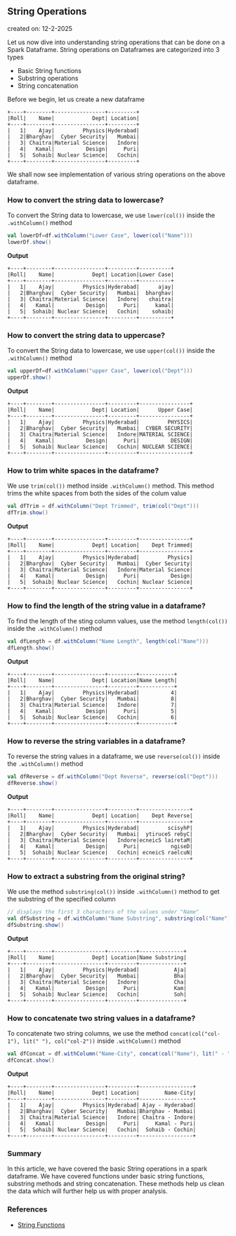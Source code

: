   ## String Operations

created on: 12-2-2025

Let us now dive into understanding string operations that can be done on a Spark Dataframe.
String operations on Dataframes are categorized into 3 types
- Basic String functions
- Substring operations
- String concatenation

Before we begin, let us create a new dataframe 
```text
+----+--------+----------------+---------+
|Roll|    Name|            Dept| Location|
+----+--------+----------------+---------+
|   1|    Ajay|         Physics|Hyderabad|
|   2|Bharghav|  Cyber Security|   Mumbai|
|   3| Chaitra|Material Science|   Indore|
|   4|   Kamal|          Design|     Puri|
|   5|  Sohaib| Nuclear Science|   Cochin|
+----+--------+----------------+---------+
```
We shall now see implementation of various string operations on the above dataframe.

### How to convert the string data to lowercase?
To convert the String data to lowercase, we use `lower(col())` inside the `.withColumn()` method
```scala
val lowerDf=df.withColumn("Lower Case", lower(col("Name")))
lowerDf.show()
```
**Output**
```text
+----+--------+----------------+---------+----------+
|Roll|    Name|            Dept| Location|Lower Case|
+----+--------+----------------+---------+----------+
|   1|    Ajay|         Physics|Hyderabad|      ajay|
|   2|Bharghav|  Cyber Security|   Mumbai|  bharghav|
|   3| Chaitra|Material Science|   Indore|   chaitra|
|   4|   Kamal|          Design|     Puri|     kamal|
|   5|  Sohaib| Nuclear Science|   Cochin|    sohaib|
+----+--------+----------------+---------+----------+
```

### How to convert the string data to uppercase?
To convert the String data to lowercase, we use `upper(col())` inside the `.withColumn()` method
```scala
val upperDf=df.withColumn("upper Case", lower(col("Dept")))
upperDf.show()
```
**Output**
```text
+----+--------+----------------+---------+----------------+
|Roll|    Name|            Dept| Location|      Upper Case|
+----+--------+----------------+---------+----------------+
|   1|    Ajay|         Physics|Hyderabad|         PHYSICS|
|   2|Bharghav|  Cyber Security|   Mumbai|  CYBER SECURITY|
|   3| Chaitra|Material Science|   Indore|MATERIAL SCIENCE|
|   4|   Kamal|          Design|     Puri|          DESIGN|
|   5|  Sohaib| Nuclear Science|   Cochin| NUCLEAR SCIENCE|
+----+--------+----------------+---------+----------------+
```

### How to trim white spaces in the dataframe?
We use `trim(col())` method inside `.withColumn()` method. This method trims the white spaces from both the sides of the colum value
```scala
val dfTrim = df.withColumn("Dept Trimmed", trim(col("Dept")))
dfTrim.show()
```
**Output**
```text
+----+--------+----------------+---------+----------------+
|Roll|    Name|            Dept| Location|    Dept Trimmed|
+----+--------+----------------+---------+----------------+
|   1|    Ajay|         Physics|Hyderabad|         Physics|
|   2|Bharghav|  Cyber Security|   Mumbai|  Cyber Security|
|   3| Chaitra|Material Science|   Indore|Material Science|
|   4|   Kamal|          Design|     Puri|          Design|
|   5|  Sohaib| Nuclear Science|   Cochin| Nuclear Science|
+----+--------+----------------+---------+----------------+
```
### How to find the length of the string value in a dataframe?
To find the length of the sting column values, use the method `length(col())` inside the `.withColumn()` method
```scala
val dfLength = df.withColumn("Name Length", length(col("Name")))
dfLength.show()
```
**Output**
```text
+----+--------+----------------+---------+-----------+
|Roll|    Name|            Dept| Location|Name Length|
+----+--------+----------------+---------+-----------+
|   1|    Ajay|         Physics|Hyderabad|          4|
|   2|Bharghav|  Cyber Security|   Mumbai|          8|
|   3| Chaitra|Material Science|   Indore|          7|
|   4|   Kamal|          Design|     Puri|          5|
|   5|  Sohaib| Nuclear Science|   Cochin|          6|
+----+--------+----------------+---------+-----------+
```
### How to reverse the string variables in a dataframe?
To reverse the string values in a dataframe, we use `reverse(col())` inside the `.withColumn()` method
```scala
val dfReverse = df.withColumn("Dept Reverse", reverse(col("Dept")))
dfReverse.show()
```
**Output**
```text
+----+--------+----------------+---------+----------------+
|Roll|    Name|            Dept| Location|    Dept Reverse|
+----+--------+----------------+---------+----------------+
|   1|    Ajay|         Physics|Hyderabad|         scisyhP|
|   2|Bharghav|  Cyber Security|   Mumbai|  ytiruceS rebyC|
|   3| Chaitra|Material Science|   Indore|ecneicS lairetaM|
|   4|   Kamal|          Design|     Puri|          ngiseD|
|   5|  Sohaib| Nuclear Science|   Cochin| ecneicS raelcuN|
+----+--------+----------------+---------+----------------+
```

### How to extract a substring from the original string?
We use the method `substring(col())` inside `.withColumn()` method to get the substring of the specified column
```scala
// displays the first 3 characters of the values under "Name"
val dfSubstring = df.withColumn("Name Substring", substring(col("Name"), 1, 3))
dfSubstring.show()
```
**Output**
```text
+----+--------+----------------+---------+--------------+
|Roll|    Name|            Dept| Location|Name Substring|
+----+--------+----------------+---------+--------------+
|   1|    Ajay|         Physics|Hyderabad|           Aja|
|   2|Bharghav|  Cyber Security|   Mumbai|           Bha|
|   3| Chaitra|Material Science|   Indore|           Cha|
|   4|   Kamal|          Design|     Puri|           Kam|
|   5|  Sohaib| Nuclear Science|   Cochin|           Soh|
+----+--------+----------------+---------+--------------+
```
### How to concatenate two string values in a dataframe?
To concatenate two string columns, we use the method `concat(col("col-1"), lit(" "), col("col-2"))` inside `.withColumn()` method
```scala
val dfConcat = df.withColumn("Name-City", concat(col("Name"), lit(" - "), col("Location")))
dfConcat.show()
```
**Output**
```text
+----+--------+----------------+---------+-----------------+
|Roll|    Name|            Dept| Location|        Name-City|
+----+--------+----------------+---------+-----------------+
|   1|    Ajay|         Physics|Hyderabad| Ajay - Hyderabad|
|   2|Bharghav|  Cyber Security|   Mumbai|Bharghav - Mumbai|
|   3| Chaitra|Material Science|   Indore| Chaitra - Indore|
|   4|   Kamal|          Design|     Puri|     Kamal - Puri|
|   5|  Sohaib| Nuclear Science|   Cochin|  Sohaib - Cochin|
+----+--------+----------------+---------+-----------------+
```

### Summary
In this article, we have covered the basic String operations in a spark dataframe. We have covered functions under basic string functions,
substring methods and string concatenation. These methods help us clean the data which will further help us with proper analysis.

### References
- [String Functions](https://spark.apache.org/docs/latest/api/python/reference/pyspark.sql/functions.html#string-functions)
